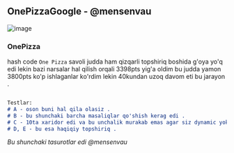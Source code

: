 ## OnePizzaGoogle - @mensenvau

![image](https://user-images.githubusercontent.com/58214867/154840414-b8ac4c9a-ca2c-4a64-a413-dd3628c84234.png)

### OnePizza


hash code `One Pizza` savoli judda ham qizqarli topshiriq boshida g'oya yo'q edi lekin bazi narsalar hal qilish orqali 3398pts yig'a oldim bu judda yamon 3800pts ko'p ishlaganlar ko'rdim lekin 40kundan uzoq davom eti bu jarayon . 
 

 
```markdown

Testlar:
# A - oson buni hal qila olasiz . 
# B - bu shunchaki barcha masaliqlar qo'shish kerag edi . 
# C - 10ta xaridor edi va bu unchalik murakab emas agar siz dynamic yoki recursiv funksiya yoz olsangiz . 
# D, E - bu esa haqiqiy topshiriq . 

```
 
_Bu shunchaki tasurotlar edi @mensenvau_ 
